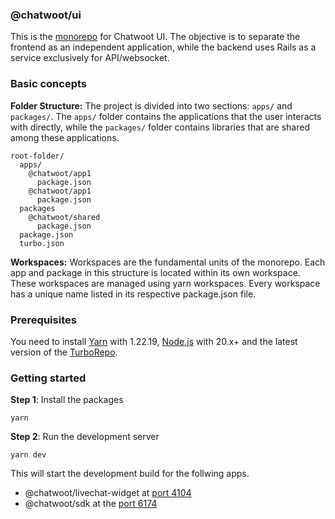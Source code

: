 ### @chatwoot/ui

This is the [monorepo](https://turbo.build/repo/docs/handbook) for Chatwoot UI. The objective is to separate the frontend as an independent application, while the backend uses Rails as a service exclusively for API/websocket.


### Basic concepts

**Folder Structure:** The project is divided into two sections: `apps/` and `packages/`. The `apps/` folder contains the applications that the user interacts with directly, while the `packages/` folder contains libraries that are shared among these applications.

```
root-folder/
  apps/
    @chatwoot/app1
      package.json
    @chatwoot/app1
      package.json
  packages
    @chatwoot/shared
      package.json
  package.json
  turbo.json
```

**Workspaces:** Workspaces are the fundamental units of the monorepo. Each app and package in this structure is located within its own workspace. These workspaces are managed using yarn workspaces. Every workspace has a unique name listed in its respective package.json file.

### Prerequisites

You need to install [Yarn](https://yarnpkg.com/) with 1.22.19, [Node.js](https://nodejs.org/en) with 20.x+ and the latest version of the [TurboRepo](https://turbo.build/).

### Getting started


**Step 1**: Install the packages

```
yarn
```

**Step 2**: Run the development server


```
yarn dev
```

This will start the development build for the follwing apps.

- @chatwoot/livechat-widget at [port 4104](http://localhost:4104)
- @chatwoot/sdk at the [port 6174](http://localhost:6174)
